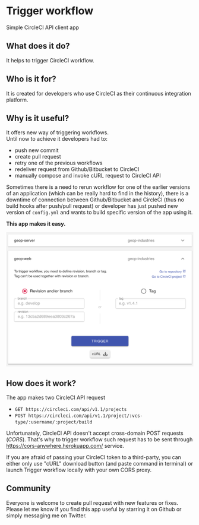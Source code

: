 # Trigger workflow

Simple CircleCI API client app

## What does it do?

It helps to trigger CircleCI workflow.

## Who is it for?

It is created for developers who use CircleCI as their continuous integration platform.

## Why is it useful?

It offers new way of triggering workflows.<br/>
Until now to achieve it developers had to:

- push new commit
- create pull request
- retry one of the previous workflows
- redeliver request from Github/Bitbucket to CircleCI
- manually compose and invoke cURL request to CircleCI API

Sometimes there is a need to rerun workflow for one of the earlier versions of an application (which can be really hard to find in the history), there is a downtime of connection between Github/Bitbucket and CircleCI (thus no build hooks after push/pull request) or developer has just pushed new version of `config.yml` and wants to build specific version of the app using it.

**This app makes it easy.**

![ui-screenshot](github/screenshot.png "UI screenshot")

## How does it work?

The app makes two CircleCI API request

- `GET https://circleci.com/api/v1.1/projects`
- `POST https://circleci.com/api/v1.1/project/:vcs-type/:username/:project/build`

Unfortunately, CircleCI API doesn't accept cross-domain POST requests (_CORS_). That's why to trigger workflow such request has to be sent through https://cors-anywhere.herokuapp.com/ service.

If you are afraid of passing your CircleCI token to a third-party, you can either only use "cURL" download button (and paste command in terminal) or launch Trigger workflow locally with your own CORS proxy.

## Community

Everyone is welcome to create pull request with new features or fixes. Please let me know if you find this app useful by starring it on Github or simply messaging me on Twitter.
